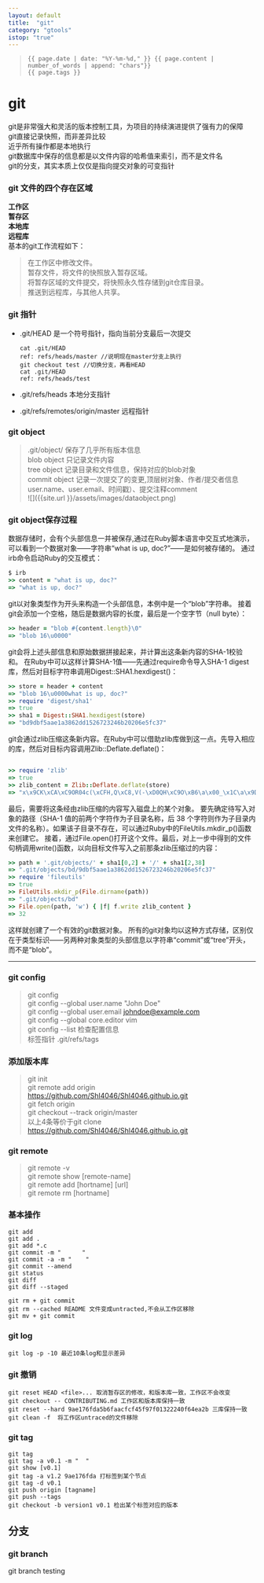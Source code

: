 ```yaml
---
layout: default
title:  "git"
category: "gtools"
istop: "true"
---
```

>     {{ page.date | date: "%Y-%m-%d," }} {{ page.content | number_of_words | append: "chars"}}
>     {{ page.tags }} 

# git
git是非常强大和灵活的版本控制工具，为项目的持续演进提供了强有力的保障<br>
git直接记录快照，而非差异比较<br>
近乎所有操作都是本地执行<br>
git数据库中保存的信息都是以文件内容的哈希值来索引，而不是文件名<br>
git的分支，其实本质上仅仅是指向提交对象的可变指针<br>

### git 文件的四个存在区域 
**工作区<br>
暂存区<br>
本地库<br>
远程库<br>**
基本的git工作流程如下：

> 在工作区中修改文件。<br>
> 暂存文件，将文件的快照放入暂存区域。<br>
> 将暂存区域的文件提交，将快照永久性存储到git仓库目录。<br>
> 推送到远程库，与其他人共享。<br>
 
### git 指针
* .git/HEAD 是一个符号指针，指向当前分支最后一次提交

      cat .git/HEAD
      ref: refs/heads/master //说明现在master分支上执行
      git checkout test //切换分支，再看HEAD
      cat .git/HEAD
      ref: refs/heads/test

* .git/refs/heads 本地分支指针<br>
* .git/refs/remotes/origin/master 远程指针<br>

### git object
> .git/object/ 保存了几乎所有版本信息<br>
 blob object 只记录文件内容<br>
 tree object 记录目录和文件信息，保持对应的blob对象<br>
 commit object 记录一次提交了的变更,顶层树对象、作者/提交者信息user.name、user.email、时间戳）、提交注释comment<br>
 ![]({{site.url }}/assets/images/dataobject.png)

### git object保存过程

数据存储时，会有个头部信息一并被保存,通过在Ruby脚本语言中交互式地演示，可以看到一个数据对象——字符串“what is up, doc?”——是如何被存储的。
通过irb命令启动Ruby的交互模式：

``` ruby 
$ irb
>> content = "what is up, doc?"
=> "what is up, doc?"

```

git以对象类型作为开头来构造一个头部信息，本例中是一个“blob”字符串。 接着git会添加一个空格，随后是数据内容的长度，最后是一个空字节（null byte）：

``` ruby
>> header = "blob #{content.length}\0"
=> "blob 16\u0000"
```

git会将上述头部信息和原始数据拼接起来，并计算出这条新内容的SHA-1校验和。 在Ruby中可以这样计算SHA-1值——先通过require命令导入SHA-1 digest库，然后对目标字符串调用Digest::SHA1.hexdigest()：

``` ruby
>> store = header + content
=> "blob 16\u0000what is up, doc?"
>> require 'digest/sha1'
=> true
>> sha1 = Digest::SHA1.hexdigest(store)
=> "bd9dbf5aae1a3862dd1526723246b20206e5fc37"
```

git会通过zlib压缩这条新内容。在Ruby中可以借助zlib库做到这一点。先导入相应的库，然后对目标内容调用Zlib::Deflate.deflate()：

``` ruby

>> require 'zlib'
=> true
>> zlib_content = Zlib::Deflate.deflate(store)
=> "x\x9CK\xCA\xC9OR04c(\xCFH,Q\xC8,V(-\xD0QH\xC9O\xB6\a\x00_\x1C\a\x9D"
```

最后，需要将这条经由zlib压缩的内容写入磁盘上的某个对象。 要先确定待写入对象的路径（SHA-1 值的前两个字符作为子目录名称，后 38 个字符则作为子目录内文件的名称）。如果该子目录不存在，可以通过Ruby中的FileUtils.mkdir\_p()函数来创建它。 接着，通过File.open()打开这个文件。最后，对上一步中得到的文件句柄调用write()函数，以向目标文件写入之前那条zlib压缩过的内容：

``` ruby 
>> path = '.git/objects/' + sha1[0,2] + '/' + sha1[2,38]
=> ".git/objects/bd/9dbf5aae1a3862dd1526723246b20206e5fc37"
>> require 'fileutils'
=> true
>> FileUtils.mkdir_p(File.dirname(path))
=> ".git/objects/bd"
>> File.open(path, 'w') { |f| f.write zlib_content }
=> 32
```

这样就创建了一个有效的git数据对象。 所有的git对象均以这种方式存储，区别仅在于类型标识——另两种对象类型的头部信息以字符串“commit”或“tree”开头，而不是“blob”。


----------


### git config
> git config <br>
  git config --global user.name "John Doe"<br>
  git config --global user.email johndoe@example.com<br>
  git config --global core.editor vim<br>
  git config --list 检查配置信息<br>
标签指针
.git/refs/tags

 
### 添加版本库
> git init <br>
git remote add origin https://github.com/Shl4046/Shl4046.github.io.git<br>
git fetch origin<br>
git checkout --track origin/master<br>
以上4条等价于git clone  https://github.com/Shl4046/Shl4046.github.io.git<br>

### git remote 
> git remote -v<br>
git remote show [remote-name]<br>
git remote add [hortname] \[url\]<br>
git remote rm [hortname]<br>

### 基本操作
    git add 
    git add .
    git add *.c
    git commit -m "      "
    git commit -a -m "    "
    git commit --amend
    git status
    git diff 
    git diff --staged

    git rm + git commit
    git rm --cached README 文件变成untracted,不会从工作区移除
    git mv + git commit
    
### git log 
    git log -p -10 最近10条log和显示差异

### git 撤销
    git reset HEAD <file>... 取消暂存区的修改，和版本库一致，工作区不会改变
    git checkout -- CONTRIBUTING.md 工作区和版本库保持一致
    git reset --hard 9ae176fda5b6faacfcf45f97f01322240f64ea2b 三库保持一致
    git clean -f  将工作区untraced的文件移除

### git tag
    git tag 
    git tag -a v0.1 -m "  "
    git show [v0.1] 
    git tag -a v1.2 9ae176fda 打标签到某个节点 
    git tag -d v0.1
    git push origin [tagname] 
    git push --tags
    git checkout -b version1 v0.1 检出某个标签对应的版本

## 分支


### git branch 

git branch testing
